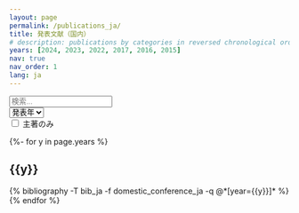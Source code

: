 ```yaml
---
layout: page
permalink: /publications_ja/
title: 発表文献（国内）
# description: publications by categories in reversed chronological order. generated by jekyll-scholar.
years: [2024, 2023, 2022, 2017, 2016, 2015]
nav: true
nav_order: 1
lang: ja
---
```

<!-- _pages/publications.md -->

<!-- Filter -->
<script src="{{ '/assets/js/filter.js' | relative_url }}"></script>

<div class="search">
  <div class="form-row mb-4">
    <div class="col-auto">
      <input type="search" id="filter-search" placeholder="検索..." autocapitalize=off autocomplete=off autocorrect=off role=textbox spellcheck=false>
    </div>
    <div class="col-auto" style="display: none">
      <select id="filter-pubtype">
        <option value=".pubtype-all">種類</option>
      </select>
    </div>
    <div class="col-auto">
      <select id="filter-year">
        <option value=".year-all">発表年</option>
        {%- for y in page.years %}
          <option value=".year-{{y}}">{{y}}</option>
        {% endfor %}
      </select>
    </div>
    <div class="col-auto first-aurhor">
      <input type="checkbox" id="filter-first-author" />
      <label for="filter-first-author" class="author-toggle"></label>
      <span>主著のみ</span>
    </div>
  </div>
</div>

<div class="publications">

{%- for y in page.years %}
  <div class="year-all year-{{y}}">
  <h2 class="year">{{y}}</h2>
  <div class="pubtype-all pubtype-2">
  {% bibliography -T bib_ja -f domestic_conference_ja -q @*[year={{y}}]* %}
  </div>
  </div>
{% endfor %}

</div>

